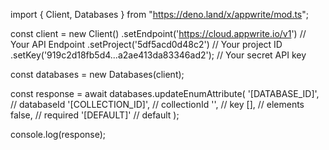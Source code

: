 import { Client, Databases } from "https://deno.land/x/appwrite/mod.ts";

const client = new Client()
    .setEndpoint('https://cloud.appwrite.io/v1') // Your API Endpoint
    .setProject('5df5acd0d48c2') // Your project ID
    .setKey('919c2d18fb5d4...a2ae413da83346ad2'); // Your secret API key

const databases = new Databases(client);

const response = await databases.updateEnumAttribute(
    '[DATABASE_ID]', // databaseId
    '[COLLECTION_ID]', // collectionId
    '', // key
    [], // elements
    false, // required
    '[DEFAULT]' // default
);

console.log(response);

